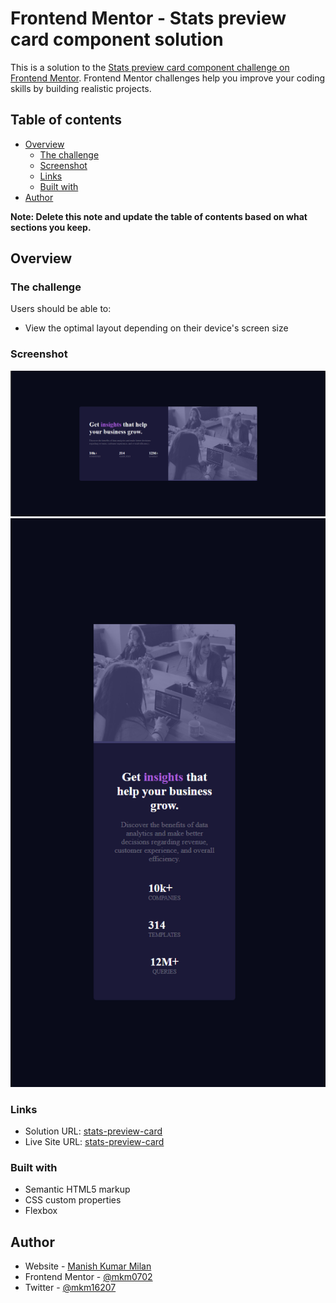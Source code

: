 # Frontend Mentor - Stats preview card component solution

This is a solution to the [Stats preview card component challenge on Frontend Mentor](https://www.frontendmentor.io/challenges/stats-preview-card-component-8JqbgoU62). Frontend Mentor challenges help you improve your coding skills by building realistic projects. 

## Table of contents

- [Overview](#overview)
  - [The challenge](#the-challenge)
  - [Screenshot](#screenshot)
  - [Links](#links)
  - [Built with](#built-with)
- [Author](#author)


**Note: Delete this note and update the table of contents based on what sections you keep.**

## Overview

### The challenge

Users should be able to:

- View the optimal layout depending on their device's screen size

### Screenshot

![](./screenshot.png)
![](./screenshot-mobile.png)

### Links

- Solution URL: [stats-preview-card](https://github.com/mkm0702/stats-preview-card-component)
- Live Site URL: [stats-preview-card](https://stats-preview-card-compnent.netlify.app)


### Built with

- Semantic HTML5 markup
- CSS custom properties
- Flexbox

## Author

- Website - [Manish Kumar Milan](https://www.your-site.com)
- Frontend Mentor - [@mkm0702](https://www.frontendmentor.io/profile/mkm0702)
- Twitter - [@mkm16207](https://x.com/mkm16207)
